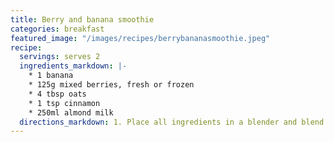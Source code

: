 ```yaml
---
title: Berry and banana smoothie
categories: breakfast
featured_image: "/images/recipes/berrybananasmoothie.jpeg"
recipe:
  servings: serves 2
  ingredients_markdown: |-
    * 1 banana
    * 125g mixed berries, fresh or frozen
    * 4 tbsp oats
    * 1 tsp cinnamon
    * 250ml almond milk
  directions_markdown: 1. Place all ingredients in a blender and blend until smooth.
---
```

